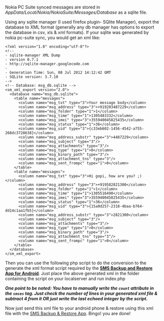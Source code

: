 Nokia PC Suite synced messages are stored in *AppData/Local/Nokia/NokiaSuite/Messages/Database* as a sqlite file.

Using any sqlite manager (I used firefox plugin- SQlite Manager), export the database to XML format (generally any db manager has options to export the database in csv, xls & xml formats).
If your sqlite was generated by nokia pc-suite sync, you would get an xml like:

	<?xml version="1.0" encoding="utf-8"?>
	<!--
	- sqlite-manager XML Dump
	- version 0.7.1
	- http://sqlite-manager.googlecode.com
	-
	- Generation Time: Sun, 08 Jul 2012 14:12:42 GMT
	- SQLite version: 3.7.10
	-->
	<!-- Database: msg_db.sqlite -->
	<sm_xml_export version="2.0">
	  <database name="msg_db.sqlite">
		<table name="messages">
		  <column name="msg_txt" type="3">Your message body</column>
		  <column name="msg_address" type="3">+919203487229</column>
		  <column name="msg_folder" type="1">1</column>
		  <column name="msg_time" type="1">1305483332</column>
		  <column name="msg_imei" type="3">355940045825435</column>
		  <column name="msg_status" type="1">36</column>
		  <column name="msg_uid" type="3">{c33eb602-1456-4542-a755-268dc3728638}</column>
		  <column name="msg_address_substr" type="3">4487229</column>
		  <column name="msg_subject" type="3"/>
		  <column name="msg_attachments" type="3"/>
		  <column name="msg_type" type="1">0</column>
		  <column name="msg_binary_path" type="3"/>
		  <column name="msg_attachment_tns" type="3"/>
		  <column name="msg_sent_frompc" type="1">0</column>
		</table>
		<table name="messages">
		  <column name="msg_txt" type="3">Hi gopi, how are you? ;)</column>
		  <column name="msg_address" type="3">+919582821300</column>
		  <column name="msg_folder" type="1">1</column>
		  <column name="msg_time" type="1">1305516490</column>
		  <column name="msg_imei" type="3">355940045825435</column>
		  <column name="msg_status" type="1">36</column>
		  <column name="msg_uid" type="3">{15a0d257-2318-4baa-b764-dd14c1aa1fb5}</column>
		  <column name="msg_address_substr" type="3">2821300</column>
		  <column name="msg_subject" type="3"/>
		  <column name="msg_attachments" type="3"/>
		  <column name="msg_type" type="1">0</column>
		  <column name="msg_binary_path" type="3"/>
		  <column name="msg_attachment_tns" type="3"/>
		  <column name="msg_sent_frompc" type="1">0</column>
		</table>
	  </database>
	</sm_xml_export>

Then you can use the following php script to do the conversion to the generate the xml format script required by the [**SMS Backup and Restore App for Android**](https://play.google.com/store/apps/details?id=com.riteshsahu.SMSBackupRestore). Just place the above generated xml in the folder containing the script on your localserver and run index.php

***One point to be noted:
You have to manually write the `count` attribute in the `smses` tag. Just check the number of lines in your generated xml file & subtract 4 from it OR just write the last echoed integer by the script.***

Now just send this xml file to your android phone & restore using this xml file with the [SMS Backup & Restore App](https://play.google.com/store/apps/details?id=com.riteshsahu.SMSBackupRestore). Bingo! you are done!